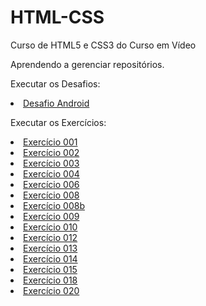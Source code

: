 # HTML-CSS
 Curso de HTML5 e CSS3 do Curso em Vídeo

 Aprendendo a gerenciar repositórios.
 
Executar os Desafios:
<li><a href="https://nanafonseca.github.io/HTML-CSS/Desafios/desafioandroid/desafio2.html">Desafio Android</a></li>

Executar os Exercícios:
<li><a href="https://nanafonseca.github.io/HTML-CSS/Exerc%C3%ADcios/ex001/">Exercício 001</a>
<li><a href="https://nanafonseca.github.io/HTML-CSS/Exerc%C3%ADcios/ex002/">Exercício 002</a>
<li><a href="https://nanafonseca.github.io/HTML-CSS/Exerc%C3%ADcios/ex003/">Exercício 003</a>
<li><a href="https://nanafonseca.github.io/HTML-CSS/Exerc%C3%ADcios/ex004/">Exercício 004</a>
<li><a href="https://nanafonseca.github.io/HTML-CSS/Exerc%C3%ADcios/ex006/">Exercício 006</a>
<li><a href="https://nanafonseca.github.io/HTML-CSS/Exerc%C3%ADcios/ex008/">Exercício 008</a>
<li><a href="https://nanafonseca.github.io/HTML-CSS/Exerc%C3%ADcios/ex008b/">Exercício 008b</a>
<li><a href="https://nanafonseca.github.io/HTML-CSS/Exerc%C3%ADcios/ex009/">Exercício 009</a>
<li><a href="https://nanafonseca.github.io/HTML-CSS/Exerc%C3%ADcios/ex010/">Exercício 010</a>
<li><a href="https://nanafonseca.github.io/HTML-CSS/Exerc%C3%ADcios/ex012/">Exercício 012</a>
<li><a href="https://nanafonseca.github.io/HTML-CSS/Exerc%C3%ADcios/ex013/">Exercício 013</a>
<li><a href="https://nanafonseca.github.io/HTML-CSS/Exerc%C3%ADcios/ex014/">Exercício 014</a>
<li><a href="https://nanafonseca.github.io/HTML-CSS/Exerc%C3%ADcios/ex015/">Exercício 015</a>
<li><a href="https://nanafonseca.github.io/HTML-CSS/Exerc%C3%ADcios/ex018/">Exercício 018</a>
<li><a href="https://nanafonseca.github.io/HTML-CSS/Exerc%C3%ADcios/ex020/">Exercício 020</a></li>
